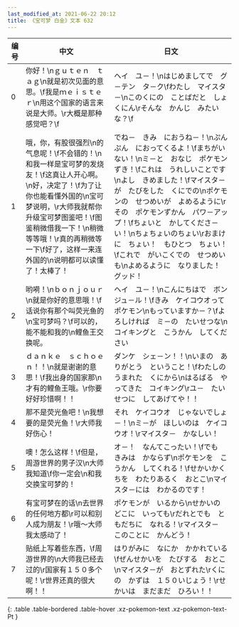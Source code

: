 ```yaml
---
last_modified_at: 2021-06-22 20:12
title: 《宝可梦 白金》文本 632
---
```

| 编号 | 中文 | 日文 |
| ---- | ---- | ---- |
| 0 | 你好！\nｇｕｔｅｎ　ｔａｇ\n就是初次见面的意思。\f我是ｍｅｉｓｔｅｒ\n用这个国家的语言来说是大师。\r大概是那种感觉吧？\f | ヘイ　ユ－！\nはじめましてで　グ－テン　タ－ク\fわたし　マイスタ－\nこのくにの　ことばだと　しょくにん\rそんな　かんじ　みたいな？\f |
| 1 | 哦，你，有股很强烈\n的气息呢！\f不会错的！\n和我一样是宝可梦的发烧友！\f这真让人开心啊。\n好，决定了！\f为了让你也能看懂外国的\n宝可梦说明，\r大师我就帮你升级宝可梦图鉴吧！\f图鉴稍微借我一下！\n稍微等等哦！\r真的再稍微等一下\f好了，这样一来连外国的\n说明都可以读懂了！太棒了！ | でね－　きみ　におうね－！\nぷんぷん　におってくるよ！\fまちがいない！\nミ－と　おなじ　ポケモンずき！\fこれは　うれしいことです\nよし　きめました！\fマイスタ－が　たびをした　くにでの\nポケモンの　せつめいが　よめるように\rその　ポケモンずかん　パワ－アップ！\fちょいと　かしてくださ－い！\nちょちょいのちょい\rおまけに　ちょい！　もひとつ　ちょい！\fこれで　がいこくでの　せつめいも\nよめるように　なりました！　グッド！ |
| 2 | 哟嗬！\nｂｏｎｊｏｕｒ\n就是你好的意思哦！\f话说你有那个叫荧光鱼的\n宝可梦吗？\f可以的，能不能和我的\n鲤鱼王交换呢。 | ヘイ　ユ－！\nこんにちはで　ボンジュ－ル！\fきみ　ケイコウオって　ポケモン\nもっていますか－？\fよろしければ　ミ－の　たいせつな\nコイキングと　こうかん　してください |
| 3 | ｄａｎｋｅ　ｓｃｈｏｅｎ！！\n就是谢谢的意思！\f我出身的国家那\n才有的鲤鱼王哦。\r你要好好珍惜啊！！ | ダンケ　シェ－ン！！\nいまの　ありがとう　ということ！\fわたしの　うまれた　くにから\nはるばる　やってきた　コイキング\rユ－　たいせつに　してあげてや！！ |
| 4 | 那不是荧光鱼吧！\n我想要的是荧光鱼！\r大师我好伤心！ | それ　ケイコウオ　じゃないでしょ－！\nミ－が　ほしいのは　ケイコウオ！\rマイスタ－　かなしい！ |
| 5 | 噢！怎么这样！\f但是，周游世界的男子汉\n大师我知道\f你一定会\n和我交换宝可梦的！ | オ－！　なんてこったい！\fでも　きみは　かならず\nポケモンを　こうかん　してくれる！\fせかいかくちを　わたりあるく　おとこ\nマイスタ－には　わかるのです！ |
| 6 | 有宝可梦在的话\n去世界的任何地方都\r可以和别人成为朋友！\r哦～大师我太感动了！ | ポケモンが　いるから\nせかいの　どこに　いっても\rだれとでも　ともだちに　なれる！\rマイスタ－　このことに　かんどう！ |
| 7 | 贴纸上写着些东西，\f周游世界的\n大师我已经去过的\r国家有１５０多个呢！\r世界还真的很大啊！！ | はりがみに　なにか　かかれている\fぜんせかいを　たびする　おとこ\nマイスタ－が　おとずれた\rくにの　かずは　１５０いじょう！\rせかいは　まだまだ　ひろい！！ |
{: .table .table-bordered .table-hover .xz-pokemon-text .xz-pokemon-text-Pt }